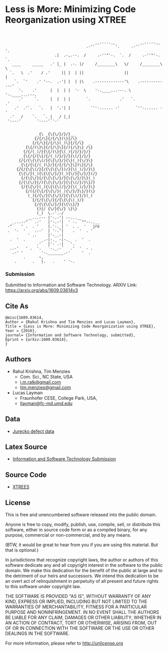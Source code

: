 
# Less is More: Minimizing Code Reorganization using XTREE

```
                                                                           
                                                                           
                                        __.....__           __.....__      
                                    .-''         '.     .-''         '.    
                      .|  .-,.--.  /     .-''"'-.  `.  /     .-''"'-.  `.  
   ____     _____   .' |_ |  .-. |/     /________\   \/     /________\   \ 
  `.   \  .'    / .'     || |  | ||                  ||                  | 
    `.  `'    .' '--.  .-'| |  | |\    .-------------'\    .-------------' 
      '.    .'      |  |  | |  '-  \    '-.____...---. \    '-.____...---. 
      .'     `.     |  |  | |       `.             .'   `.             .'  
    .'  .'`.   `.   |  '.'| |         `''-...... -'       `''-...... -'    
  .'   /    `.   `. |   / |_|                                              
 '----'       '----'`'-'                                                   

 
              _{\ _{\{\/}/}/}__
             {/{/\}{/{/\}(\}{/\} _
            {/{/\}{/{/\}(_)\}{/{/\}  _
         {\{/(\}\}{/{/\}\}{/){/\}\} /\}
        {/{/(_)/}{\{/)\}{\(_){/}/}/}/}
       _{\{/{/{\{/{/(_)/}/}/}{\(/}/}/}
      {/{/{\{\{\(/}{\{\/}/}{\}(_){\/}\}
      _{\{/{\{/(_)\}/}{/{/{/\}\})\}{/\}
     {/{/{\{\(/}{/{\{\{\/})/}{\(_)/}/}\}
      {\{\/}(_){\{\{\/}/}(_){\/}{\/}/})/}
       {/{\{\/}{/{\{\{\/}/}{\{\/}/}\}(_)
      {/{\{\/}{/){\{\{\/}/}{\{\(/}/}\}/}
       {/{\{\/}(_){\{\{\(/}/}{\(_)/}/}\}
         {/({/{\{/{\{\/}(_){\/}/}\}/}(\}
          (_){/{\/}{\{\/}/}{\{\)/}/}(_)
            {/{/{\{\/}{/{\{\{\(_)/}
             {/{\{\{\/}/}{\{\\}/}
              {){/ {\/}{\/} \}\}
              (_)  \.-'.-/
          __...--- |'-.-'| --...__
   _...--"   .-'   |'-.-'|  ' -.  ""--..__
 -"    ' .  . '    |.'-._| '  . .  '   jro
 .  '-  '    .--'  | '-.'|    .  '  . '
          ' ..     |'-_.-|
  .  '  .       _.-|-._ -|-._  .  '  .
              .'   |'- .-|   '.
  ..-'   ' .  '.   `-._.-´   .'  '  - .
   .-' '        '-._______.-'     '  .
        .      ~,
    .       .   |.   .    ' '-.
```

### Submission 

Submitted to Information and Software Technology. ARXIV Link: https://arxiv.org/abs/1609.03614v3

## Cite As

```
@misc{1609.03614,
Author = {Rahul Krishna and Tim Menzies and Lucas Layman},
Title = {Less is More: Minimizing Code Reorganization using XTREE},
Year = {2016},
journal= {Information and Software Technology, submitted},
Eprint = {arXiv:1609.03614},
}
```

## Authors

+ Rahul Krishna, Tim Menzies
  + Com. Sci., NC State, USA 
  + i.m.ralk@gmail.com
  + tim.menzies@gmail.com
+ Lucas Layman
  + Fraunhofer CESE, College Park, USA, 
  + llayman@fc-md.umd.edu

## Data

+ [Jurecko defect data](http://openscience.us/repo/defect/ck)

## Latex Source

+ [Information and Software Technology Submission](https://github.com/ai-se/XTREE/tree/master/doc/IST)

## Source Code

+ [XTREES](https://github.com/ai-se/XTREE/tree/master/src)

## License

This is free and unencumbered software released into the public domain.

Anyone is free to copy, modify, publish, use, compile, sell, or distribute this software, either in source code form or as a compiled binary, for any purpose, commercial or non-commercial, and by any means.

(BTW, it would be great to hear from you if you are using this material. But that is optional.)

In jurisdictions that recognize copyright laws, the author or authors of this software dedicate any and all copyright interest in the software to the public domain. We make this dedication for the benefit of the public at large and to the detriment of our heirs and successors. We intend this dedication to be an overt act of relinquishment in perpetuity of all present and future rights to this software under copyright law.

THE SOFTWARE IS PROVIDED "AS IS", WITHOUT WARRANTY OF ANY KIND, EXPRESS OR IMPLIED, INCLUDING BUT NOT LIMITED TO THE WARRANTIES OF MERCHANTABILITY, FITNESS FOR A PARTICULAR PURPOSE AND NONINFRINGEMENT. IN NO EVENT SHALL THE AUTHORS BE LIABLE FOR ANY CLAIM, DAMAGES OR OTHER LIABILITY, WHETHER IN AN ACTION OF CONTRACT, TORT OR OTHERWISE, ARISING FROM, OUT OF OR IN CONNECTION WITH THE SOFTWARE OR THE USE OR OTHER DEALINGS IN THE SOFTWARE.

For more information, please refer to http://unlicense.org
  
